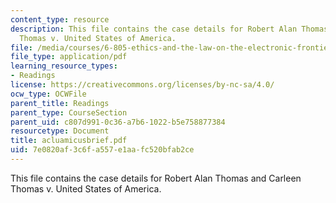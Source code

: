 ```yaml
---
content_type: resource
description: This file contains the case details for Robert Alan Thomas and Carleen
  Thomas v. United States of America.
file: /media/courses/6-805-ethics-and-the-law-on-the-electronic-frontier-fall-2005/7e0820af3c6fa557e1aafc520bfab2ce_acluamicusbrief.pdf
file_type: application/pdf
learning_resource_types:
- Readings
license: https://creativecommons.org/licenses/by-nc-sa/4.0/
ocw_type: OCWFile
parent_title: Readings
parent_type: CourseSection
parent_uid: c807d991-0c36-a7b6-1022-b5e758877384
resourcetype: Document
title: acluamicusbrief.pdf
uid: 7e0820af-3c6f-a557-e1aa-fc520bfab2ce
---
```

This file contains the case details for Robert Alan Thomas and Carleen Thomas v. United States of America.